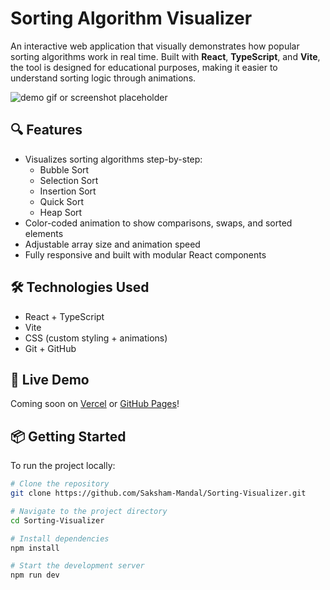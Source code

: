 # Sorting Algorithm Visualizer

An interactive web application that visually demonstrates how popular sorting algorithms work in real time. Built with **React**, **TypeScript**, and **Vite**, the tool is designed for educational purposes, making it easier to understand sorting logic through animations.

![demo gif or screenshot placeholder]()

## 🔍 Features

- Visualizes sorting algorithms step-by-step:
  - Bubble Sort
  - Selection Sort
  - Insertion Sort
  - Quick Sort
  - Heap Sort
- Color-coded animation to show comparisons, swaps, and sorted elements
- Adjustable array size and animation speed
- Fully responsive and built with modular React components

## 🛠️ Technologies Used

- React + TypeScript
- Vite
- CSS (custom styling + animations)
- Git + GitHub

## 🚀 Live Demo

Coming soon on [Vercel](https://vercel.com) or [GitHub Pages](#)!

## 📦 Getting Started

To run the project locally:

```bash
# Clone the repository
git clone https://github.com/Saksham-Mandal/Sorting-Visualizer.git

# Navigate to the project directory
cd Sorting-Visualizer

# Install dependencies
npm install

# Start the development server
npm run dev
```
